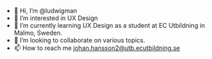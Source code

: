 - 👋 Hi, I’m @ludwigman
- 👀 I’m interested in UX Design
- 🌱 I’m currently learning UX Design as a student at EC Utbildning in Malmo, Sweden.
- 💞️ I’m looking to collaborate on various topics.
- 📫 How to reach me johan.hansson2@utb.ecutbildning.se

<!---
ludwigman/ludwigman is a ✨ special ✨ repository because its `README.md` (this file) appears on your GitHub profile.
You can click the Preview link to take a look at your changes.
--->
